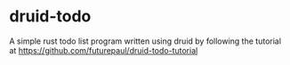 # druid-todo
A simple rust todo list program written using druid by following the tutorial at https://github.com/futurepaul/druid-todo-tutorial

